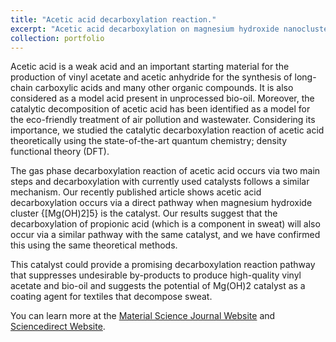 ```yaml
---
title: "Acetic acid decarboxylation reaction."
excerpt: "Acetic acid decarboxylation on magnesium hydroxide nanoclusters using the density functional theory.<br/><img src='/images/coverart.png'>"
collection: portfolio
---
```


Acetic acid is a weak acid and an important starting material for the production of vinyl acetate and acetic anhydride for the synthesis of long-chain carboxylic acids and many other organic compounds. It is also considered as a model acid present in unprocessed bio-oil. Moreover, the catalytic decomposition of acetic acid has been identified as a model for the eco-friendly treatment of air pollution and wastewater. Considering its importance, we studied the catalytic decarboxylation reaction of acetic acid theoretically using the state-of-the-art quantum chemistry; density functional theory (DFT).

The gas phase decarboxylation reaction of acetic acid occurs via two main steps and decarboxylation with currently used catalysts follows a similar mechanism.  Our recently published article  shows acetic acid decarboxylation occurs via a direct pathway when magnesium hydroxide cluster {[Mg(OH)2]5} is the catalyst. Our results suggest  that the decarboxylation of propionic acid (which is a component in sweat) will also occur via  a similar pathway with the same catalyst, and  we have confirmed this using the same theoretical methods.

This catalyst could provide a promising decarboxylation reaction pathway that suppresses undesirable by-products to produce high-quality vinyl acetate and bio-oil and suggests the potential of Mg(OH)2 catalyst as a coating agent for textiles that decompose sweat.




You can learn more at the [Material Science Journal Website](https://doi.org/10.1007/s10853-020-05196-z) and [Sciencedirect Website](https://www.sciencedirect.com/science/article/pii/S2210271X15001619?via%3Dihub).


